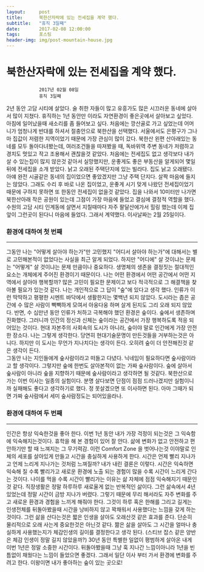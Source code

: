 ```yaml
---
layout:	    post
title: 	    북한산자락에 있는 전세집을 계약 했다. 
subtitle:   "휴직 3일째"
date:       2017-02-08 12:00:00
tags:       포스팅
header-img: img/post-mountain-house.jpg
---
```


# 	    북한산자락에 있는 전세집을 계약 했다. 
```
			2017년 02월 08일
			휴직 3일째
```


2년 동안 고담 시티에 살았다. 술 취한 자들이 많고 유흥가도 많은 시끄러운 동네에 살아서 많이 지쳤다. 휴직하는 1년 동안만 이라도 자연환경이 좋은곳에서 살아보고 싶었다. 아침에 일어났을때 새소리를 좀 들어보고 싶다. 처음에는 깡산골로 가고 싶었는데 어머니가 엄청나게 반대를 하셔서 절충안으로 북한산을 선택했다. 서울에서도 은평구가 그나마 집값이 저렴한 지역이었기 때문에 가장 관심이 많이 갔다. 북한산 왼편 산아래있는 동네를 모두 돌아다녀봤는데, 여러조건들을 따져봤을 때, 독바위역 주변 동네가 저렴하고 경치도 멋있고 작고 조용해서 괜찮을것 같았다. 처음에는 전세집도 없고 생각보다 내가 살 수 있는집이 많지 않은것 같아서 실망했지만, 운좋게도 좋은 부동산을 알게되어 몇일 뒤에 전세집을 소개 받았다. 낡고 오래된 주택단지에 있는 빌라다. 집도 낡고 오래됐다. 아얘 완전 시골같은 동네의 집이었으면 좋았겠지만 그냥 주택 단지다. 살짝 마음에 들지는 않았다. 그래도 수리 후 바로 나온 집이었고, 운좋게 시기 맞게 나왔던 전세집이었기 때문에 구하지 못하면 또 한동안 전세집이 없을것 같았다. 집을 나와서 10미터만 나가면 북한산아래 작은 공원이 있는데 그점이 가장 마음에 들었고 결심에 결정적 역할을 했다. 수원의 고담 시티 인계동에 살면서 지칠때마다 자주 팔달산에가서 힐링 했는데 이제 집앞이 그런곳이 된다니 마음에 들었다. 그래서 계약했다. 이사날짜는 2월 25일이다.  

### 환경에 대하여 첫 번째  
----

그동안 나는 "어떻게 살아야 하는가"만 고민했지 "어디서 살아야 하는가"에 대해서는 별로 고민해본적이 없었다는 사실을 최근 알게 되었다. 하지만 "어디에" 살 것이냐는 문제는 "어떻게" 살 것이냐는 문제 만큼이나 중요하다. 생명체의 생존을 결정짓는 절대적인 요소는 개체에게 주어진 환경이기 때문이다. 나는 어떤 환경에서 어떤 공간에서 어떤 지역에서 살아야 행복할까? 많은 고민이 필요한 문제이고 보다 적극적으로 그 해결책을 찾아볼 필요가 있는것 같다. 나는 개인적으로 그 답이 "숲"에 있다고 생각 했다. 인류가 이런 딱딱하고 평평한 시멘트 바닥에서 생활한지는 몇백년 되지 않았다. 도시라는 좁은 공간에 수 많은 사람이 빽빽하게 모여서 아웅다웅 하며 살게 된지도 그리 오래 되지 않았다. 반면, 수 십만년 동안 인류가 처하고 극복해야 했던 환경은 숲이다. 숲에서 생존하며 진화했다. 그러니까 인간의 정신과 신체는 숲이라는 공간에서 가장 행복하도록 적응 되어있는 것이다. 현대 자본주의 사회속의 도시가 아니라, 숲이야 말로 인간에게 가장 안전한 장소다. 나는 그렇게 생각한다. 당연히 현대기술문명이 만든것들을 거부하는것은 아니다. 하지만 이 도시는 무언가 지나치다는 생각이 든다. 오히려 숲이 더 안전해진것 같은 생각이 든다.  
그동안 나는 지인들에게 숲사람이라고 떠들고 다녔다. 닉네임이 필요하다면 숲사람이라고 할 생각이다. 그렇지만 숲에 한번도 살아본적이 없는 가짜 숲사람이다. 숲에 살아서 숲사람이 아니라 숲을 지향하기 때문에 숲사람이라고 생각하면 될 것같다. 북한산으로 가는 이번 이사는 일종의 실험이다. 분명 살다보면 단점이 점점 드러나겠지만 실험이니까 실패해도 좋다고 생각하기로 했다. 정 못살겠으면 또 이사하면 된다. 아마 그때가 되면 가짜 숲사람에서 세미 숲사람정도는 되어있을라나.  


### 환경에 대하여 두 번째
----

인간은 항상 익숙한것을 좋아 한다. 이번 1년 동안 내가 가장 걱정이 되는것은 그 익숙함에 익숙해지는것이다. 휴학을 해 본 경험이 있어 잘 안다. 삶에 변화가 없고 안전하고 편안하기만 할 때 느껴지는 그 무기력감. 이런 Comfort Zone 을 벗어나는것 이야말로 인체의 세포를 살아있게 만들고 시간을 충실하게 사용하게 한다. 시간은 언제 빨리 지나가고 언제 느리게 지나가는 것처럼 느껴질까? 내가 내린 결론은 이렇다. 시간은 익숙하면 익숙해 질 수록 빨리가고 새로운 환경에 노출 되는 경험이 많을 수록 시간이 느리게 간다는 것이다. 나이를 먹을 수록 시간이 빨리가는 이유는 삶 자체에 점점 익숙해지기 때문인것 같다. 직장생활은 정말 하루하루 새로울게 없는 반복적인 삶이다. 그런 삶속에서 4년 있었는데 정말 시간이 금방 지나가 버렸다. 그렇기 때문에 무리 해서라도 자주 변화를 주고 새로운 환경과 경험을 느끼게 해줘야 한다. 그것이 하루 혹은 한해를 그리고 길게는 인생전체를 뒤돌아봤을때 시간을 낭비하지 않고 꽉채워서 사용했다는 느낌을 갖게 하는 것이다. 그런 삶을 산다는것은 짧은 인생을 살아도 오래산것 같은 효과를 준다. 단순히 물리적으로 오래 사는게 중요한것은 아닌것 같다. 짦은 삶을 살아도 그 시간을 얼마나 충실하게 사용했는지가 체감인생의 길이를 결정한다고 생각 된다. (스티브 잡스 같은 양반은 체감 인생이 정말 길지 않았을까?) 30년 동안 특별한 일없이 평범하게 살아온 내게 이번 1년은 정말 소중한 시간이다. 뒤돌아봤을때 그냥 훅 지나간 느낌이아니라 1년을 빈틈없이 채웠다는 느낌이 들었으면 좋겠다. 그래서 일단 이사 부터 가서 환경에 변화를 주려고 한다. 이왕이면 내가 좋아하는 숲이 있는 곳으로!  
